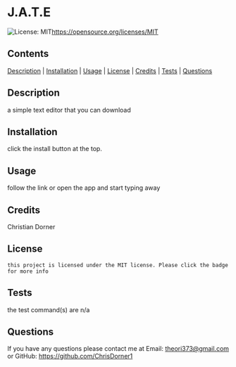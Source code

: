# J.A.T.E
  ![License: MIT](https://img.shields.io/badge/License-MIT-yellow.svg)https://opensource.org/licenses/MIT

  ## Contents
  [Description](#description) | [Installation](#installation) | [Usage](#usage) | [License](#license) | [Credits](#credits) | [Tests](#tests) | [Questions](#questions)

  ## Description

  a simple text editor that you can download

  ## Installation

  click the install button at the top.

  ## Usage

  follow the link or open the app and start typing away

  ## Credits

  Christian Dorner
  

  ## License

    this project is licensed under the MIT license. Please click the badge for more info


  ## Tests

  the test command(s) are
  n/a

  ## Questions

  If you have any questions please contact me at Email: theori373@gmail.com or GitHub: https://github.com/ChrisDorner1 